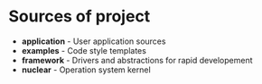 # Sources of project

- **application** - User application sources
- **examples** - Code style templates
- **framework** - Drivers and abstractions for rapid developement
- **nuclear** - Operation system kernel
